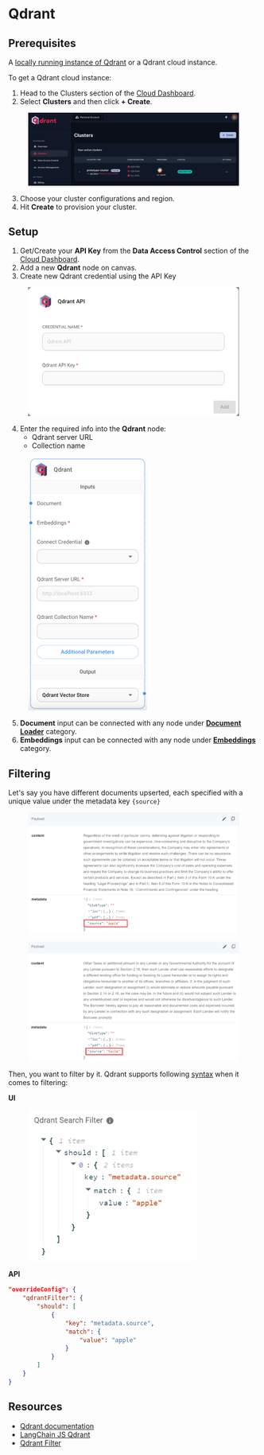 # Qdrant

## Prerequisites

A [locally running instance of Qdrant](https://qdrant.tech/documentation/quick-start/) or a Qdrant cloud instance.

To get a Qdrant cloud instance:

1. Head to the Clusters section of the [Cloud Dashboard](https://cloud.qdrant.io/overview).
2. Select **Clusters** and then click **+ Create**.

<figure><img src="../../../.gitbook/assets/qdrant/2.png" alt=""><figcaption></figcaption></figure>

3. Choose your cluster configurations and region.
4. Hit **Create** to provision your cluster.

## Setup

1. Get/Create your **API Key** from the **Data Access Control** section of the [Cloud Dashboard](https://cloud.qdrant.io/overview).
2. Add a new **Qdrant** node on canvas.
3. Create new Qdrant credential using the API Key

<figure><img src="../../../.gitbook/assets/qdrant/1.png" alt="" width="563"><figcaption></figcaption></figure>

4. Enter the required info into the **Qdrant** node:
   * Qdrant server URL
   * Collection name

<figure><img src="../../../.gitbook/assets/qdrant/3.png" alt="" width="239"><figcaption></figcaption></figure>

5. **Document** input can be connected with any node under [**Document Loader**](../document-loaders/) category.
6. **Embeddings** input can be connected with any node under [**Embeddings**](../embeddings/) category.

## Filtering

Let's say you have different documents upserted, each specified with a unique value under the metadata key `{source}`

<div align="left">

<figure><img src="../../../.gitbook/assets/Screenshot 2024-03-05 141551.png" alt="" width="563"><figcaption></figcaption></figure>

 

<figure><img src="../../../.gitbook/assets/Screenshot 2024-03-05 141619.png" alt="" width="563"><figcaption></figcaption></figure>

</div>

Then, you want to filter by it. Qdrant supports following [syntax](https://qdrant.tech/documentation/concepts/filtering/#nested-key) when it comes to filtering:

**UI**

<figure><img src="../../../.gitbook/assets/image (1) (1) (1) (1) (1) (1) (1) (2) (1) (1).png" alt="" width="338"><figcaption></figcaption></figure>

**API**

```json
"overrideConfig": {
    "qdrantFilter": {
        "should": [
            {
                "key": "metadata.source",
                "match": {
                    "value": "apple"
                }
            }
        ]
    }
}
```

## Resources

* [Qdrant documentation](https://qdrant.tech/documentation/)
* [LangChain JS Qdrant](https://js.langchain.com/docs/integrations/vectorstores/qdrant)
* [Qdrant Filter](https://qdrant.tech/documentation/concepts/filtering/#nested-key)
